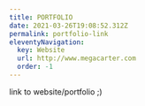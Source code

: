 ```yaml
---
title: PORTFOLIO
date: 2021-03-26T19:08:52.312Z
permalink: portfolio-link
eleventyNavigation:
  key: Website
  url: http://www.megacarter.com
  order: -1
---
```

link to website/portfolio ;)